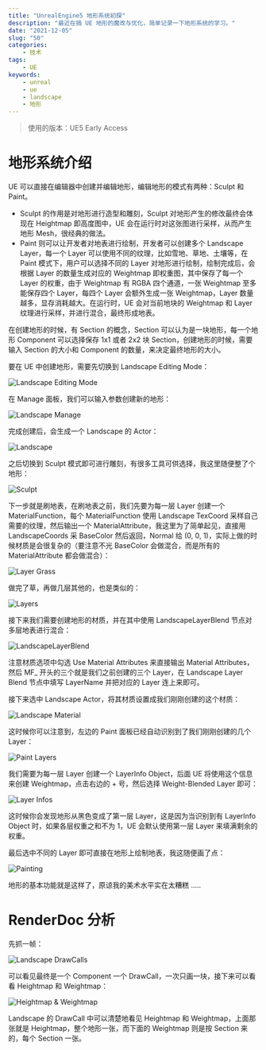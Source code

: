 ```yaml
---
title: "UnrealEngine5 地形系统初探"
description: "最近在搞 UE 地形的魔改与优化，简单记录一下地形系统的学习。"
date: "2021-12-05"
slug: "50"
categories:
    - 技术
tags:
    - UE
keywords:
    - unreal
    - ue
    - landscape
    - 地形
---
```


> 使用的版本：UE5 Early Access

# 地形系统介绍

UE 可以直接在编辑器中创建并编辑地形，编辑地形的模式有两种：Sculpt 和 Paint。

* Sculpt 的作用是对地形进行造型和雕刻，Sculpt 对地形产生的修改最终会体现在 Heightmap 即高度图中，UE 会在运行时对这张图进行采样，从而产生地形 Mesh，很经典的做法。
* Paint 则可以让开发者对地表进行绘制，开发者可以创建多个 Landscape Layer，每一个 Layer 可以使用不同的纹理，比如雪地、草地、土壤等，在 Paint 模式下，用户可以选择不同的 Layer 对地形进行绘制，绘制完成后，会根据 Layer 的数量生成对应的 Weightmap 即权重图，其中保存了每一个 Layer 的权重，由于 Weightmap 有 RGBA 四个通道，一张 Weightmap 至多能保存四个 Layer，每四个 Layer 会额外生成一张 Weightmap，Layer 数量越多，显存消耗越大。在运行时，UE 会对当前地块的 Weightmap 和 Layer 纹理进行采样，并进行混合，最终形成地表。

在创建地形的时候，有 Section 的概念，Section 可以认为是一块地形，每一个地形 Component 可以选择保存 1x1 或者 2x2 块 Section，创建地形的时候，需要输入 Section 的大小和 Component 的数量，来决定最终地形的大小。

要在 UE 中创建地形，需要先切换到 Landscape Editing Mode：

![Landscape Editing Mode](1.jpg)

在 Manage 面板，我们可以输入参数创建新的地形：

![Landscape Manage](2.jpg)

完成创建后，会生成一个 Landscape 的 Actor：

![Landscape](3.jpg)

之后切换到 Sculpt 模式即可进行雕刻，有很多工具可供选择，我这里随便整了个地形：

![Sculpt](4.jpg)

下一步就是刷地表，在刷地表之前，我们先要为每一层 Layer 创建一个 MaterialFunction，每个 MaterialFunction 使用 Landscape TexCoord 采样自己需要的纹理，然后输出一个 MaterialAttribute，我这里为了简单起见，直接用 LandscapeCoords 采 BaseColor 然后返回，Normal 给 (0, 0, 1)，实际上做的时候材质是会很复杂的（要注意不光 BaseColor 会做混合，而是所有的 MaterialAttribute 都会做混合）：

![Layer Grass](5.jpg)

做完了草，再做几层其他的，也是类似的：

![Layers](6.jpg)

接下来我们需要创建地形的材质，并在其中使用 LandscapeLayerBlend 节点对多层地表进行混合：

![LandscapeLayerBlend](7.jpg)

注意材质选项中勾选 Use Material Attributes 来直接输出 Material Attributes，然后 MF_ 开头的三个就是我们之前创建的三个 Layer，在 Landscape Layer Blend 节点中填写 LayerName 并把对应的 Layer 连上来即可。

接下来选中 Landscape Actor，将其材质设置成我们刚刚创建的这个材质：

![Landscape Material](8.jpg)

这时候你可以注意到，左边的 Paint 面板已经自动识别到了我们刚刚创建的几个 Layer：

![Paint Layers](9.jpg)

我们需要为每一层 Layer 创建一个 LayerInfo Object，后面 UE 将使用这个信息来创建 Weightmap，点击右边的 + 号，然后选择 Weight-Blended Layer 即可：

![Layer Infos](10.jpg)

这时候你会发现地形从黑色变成了第一层 Layer，这是因为当识别到有 LayerInfo Object 时，如果各层权重之和不为 1，UE 会默认使用第一层 Layer 来填满剩余的权重。

最后选中不同的 Layer 即可直接在地形上绘制地表，我这随便画了点：

![Painting](11.jpg)

地形的基本功能就是这样了，原谅我的美术水平实在太糟糕 .....

# RenderDoc 分析

先抓一帧：

![Landscape DrawCalls](12.jpg)

可以看见最终是一个 Component 一个 DrawCall，一次只画一块，接下来可以看看 Heightmap 和 Weightmap：

![Heightmap & Weightmap](13.jpg)

Landscape 的 DrawCall 中可以清楚地看见 Heightmap 和 Weightmap，上面那张就是 Heightmap，整个地形一张，而下面的 Weightmap 则是按 Section 来的，每个 Section 一张。
